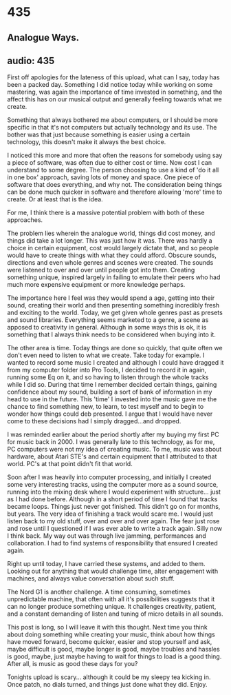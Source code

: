 # 435
## Analogue Ways.
audio: 435
---

First off apologies for the lateness of this upload, what can I say, today has been a packed day. Something I did notice today while working on some mastering, was again the importance of time invested in something, and the affect this has on our musical output and generally feeling towards what we create.

Something that always bothered me about computers, or I should be more specific in that it's not computers but actually technology and its use. The bother was that just because something is easier using a certain technology, this doesn't make it always the best choice.

I noticed this more and more that often the reasons for somebody using say a piece of software, was often due to either cost or time. Now cost I can understand to some degree. The person choosing to use a kind of 'do it all in one box' approach, saving lots of money and space. One piece of software that does everything, and why not. The consideration being things can be done much quicker in software and therefore allowing 'more' time to create. Or at least that is the idea.

For me, I think there is a massive potential problem with both of these approaches.

The problem lies wherein the analogue world, things did cost money, and things did take a lot longer. This was just how it was. There was hardly a choice in certain equipment, cost would largely dictate that, and so people would have to create things with what they could afford. Obscure sounds, directions and even whole genres and scenes were created. The sounds were listened to over and over until people got into them. Creating something unique, inspired largely in failing to emulate their peers who had much more expensive equipment or more knowledge perhaps.

The importance here I feel was they would spend a age, getting into their sound, creating their world and then presenting something incredibly fresh and exciting to the world. Today, we get given whole genres past as presets and sound libraries. Everything seems marketed to a genre, a scene as apposed to creativity in general. Although in some ways this is ok, it is something that I always think needs to be considered when buying into it.

The other area is time. Today things are done so quickly, that quite often we don't even need to listen to what we create. Take today for example. I wanted to record some music I created and although I could have dragged it from my computer folder into Pro Tools, I decided to record it in again, running some Eq on it, and so having to listen through the whole tracks while I did so. During that time I remember decided certain things, gaining confidence about my sound, building a sort of bank of information in my head to use in the future. This 'time' I invested into the music gave me the chance to find something new, to learn, to test myself and to begin to wonder how things could deb presented. I argue that I would have never come to these decisions had I simply dragged…and dropped.

I was reminded earlier about the period shortly after my buying my first PC for music back in 2000. I was generally late to this technology, as for me, PC computers were not my idea of creating music. To me, music was about hardware, about Atari STE's and certain equipment that I attributed to that world. PC's at that point didn't fit that world.

Soon after I was heavily into computer processing, and initially I created some very interesting tracks, using the computer more as a sound source, running into the mixing desk where I would experiment with structure… just as I had done before. Although in a short period of time I found that tracks became loops. Things just never got finished. This didn't go on for months, but years. The very idea of finishing a track would scare me. I would just listen back to my old stuff, over and over and over again. The fear just rose and rose until I questioned if I was ever able to write a track again. Silly now I think back. My way out was through live jamming, performances and collaboration. I had to find systems of responsibility that ensured I created again.

Right up until today, I have carried these systems, and added to them. Looking out for anything that would challenge time, alter engagement with machines, and always value conversation about such stuff.

The Nord G1 is another challenge. A time consuming, sometimes unpredictable machine, that often with all it's possibilities suggests that it can no longer produce something unique. It challenges creativity, patient, and a constant demanding of listen and tuning of micro details in all sounds.

This post is long, so I will leave it with this thought. Next time you think about doing something while creating your music, think about how things have moved forward, become quicker, easier and stop yourself and ask, maybe difficult is good, maybe longer is good, maybe troubles and hassles is good, maybe, just maybe having to wait for things to load is a good thing. After all, is music as good these days for you?

Tonights upload is scary… although it could be my sleepy tea kicking in. Once patch, no dials turned, and things just done what they did. Enjoy.